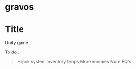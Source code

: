 # gravos

# Title 
Unity game

To do :
> Hijack system
> Inventory
> Drops
> More enemies
> More EQ's